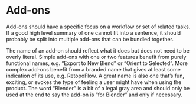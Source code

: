 # Add-ons

Add-ons should have a specific focus on a workflow or set of related tasks. If a good high level summary of one cannot fit into a sentence, it should probably be split into multiple add-ons that can be bundled together. 

The name of an add-on should reflect what it does but does not need to be overly literal. Simple add-ons with one or two features benefit from purely functional names, e.g. “Export to New Blend” or “Orient to Selected”. More complex add-ons benefit from a branded name that gives at least some indication of its use, e.g. RetopoFlow. A great name is also one that’s fun, exciting, or evokes the type of feeling a user might have when using the product. The word “Blender” is a bit of a legal gray area and should only be used at the end to say the add-on is “for Blender” and only if necessary. 